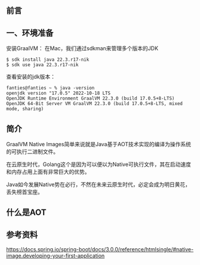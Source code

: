 

## 前言

## 一、环境准备

安装GraalVM：
在Mac，我们通过sdkman来管理多个版本的JDK


```shell
$ sdk install java 22.3.r17-nik
$ sdk use java 22.3.r17-nik
```

查看安装的jdk版本：

```shell
fanties@fanties ~ % java -version
openjdk version "17.0.5" 2022-10-18 LTS
OpenJDK Runtime Environment GraalVM 22.3.0 (build 17.0.5+8-LTS)
OpenJDK 64-Bit Server VM GraalVM 22.3.0 (build 17.0.5+8-LTS, mixed mode, sharing)
```


## 简介

GraalVM Native Images简单来说就是Java基于AOT技术实现的编译为操作系统的可执行二进制文件。

在云原生时代，Golang这个是因为可以便以为Native可执行文件，其在启动速度和内存占用上面有非常巨大的优势。

Java如今发展Native势在必行，不然在未来云原生时代，必定会成为明日黄花，丢失榜首宝座。

## 什么是AOT



## 参考资料

https://docs.spring.io/spring-boot/docs/3.0.0/reference/htmlsingle/#native-image.developing-your-first-application

